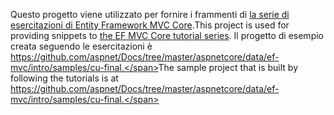 <span data-ttu-id="3c2c6-101">Questo progetto viene utilizzato per fornire i frammenti di [la serie di esercitazioni di Entity Framework MVC Core](https://docs.microsoft.com/aspnet/core/data/ef-mvc/intro).</span><span class="sxs-lookup"><span data-stu-id="3c2c6-101">This project is used for providing snippets to [the EF MVC Core tutorial series](https://docs.microsoft.com/aspnet/core/data/ef-mvc/intro).</span></span> <span data-ttu-id="3c2c6-102">Il progetto di esempio creata seguendo le esercitazioni è https://github.com/aspnet/Docs/tree/master/aspnetcore/data/ef-mvc/intro/samples/cu-final.</span><span class="sxs-lookup"><span data-stu-id="3c2c6-102">The sample project that is built by following the tutorials is at https://github.com/aspnet/Docs/tree/master/aspnetcore/data/ef-mvc/intro/samples/cu-final.</span></span>

